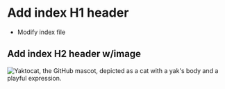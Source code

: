 # Add index H1 header
  - Modify index file
## Add index H2 header w/image
![Yaktocat, the GitHub mascot, depicted as a cat with a yak's body and a playful expression.](https://octodex.github.com/images/yaktocat.png)
